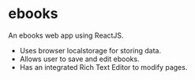 # ebooks
An ebooks web app using ReactJS.
- Uses browser localstorage for storing data.
- Allows user to save and edit ebooks.
- Has an integrated Rich Text Editor to modify pages.

